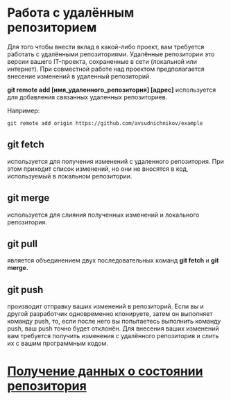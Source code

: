 # Работа с удалённым репозиторием

Для того чтобы внести вклад в какой-либо проект, вам требуется работать с удалёнными репозиториями. Удалённые репозитории это версии вашего IT-проекта, сохраненные в сети (локальной или интернет). При совместной работе над проектом предполагается внесение изменений в удаленный репозиторий.

**git remote add [имя_удаленного_репозитория] [адрес]** используется для добавления связанных удаленных репозиториев.

Например:
```
git remote add origin https://github.com/avsudnichnikov/example
```
## git fetch 
используется для получения изменений с удаленного репозитория. При этом приходит список изменений, но они не вносятся в код, используемый в локальном репозитории.

## git merge 
используется для слияния полученных изменений и локального репозитория.

## git pull 
является объединением двух последовательных команд **git fetch** и **git merge.**

## git push
 производит отправку ваших изменений в репозиторий. Если вы и другой разработчик одновременно клонируете, затем он выполняет команду push, то, если после него вы попытаетесь выполнить команду push, ваш push точно будет отклонён. Для внесения ваших изменений вам требуется получить изменения с удалённого репозитория и слить их с вашим программным кодом.

# [Получение данных о состоянии репозитория](/gettdata.md)